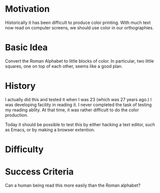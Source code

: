 # Motivation

Historically it has been difficult to produce color printing.  With much text now read on computer screens, we should
use color in our orthographies.

# Basic Idea

Convert the Roman Alphabet to little blocks of color.  In particular, two little squares, one on top of each other,
seems like a good plan.

# History

I actually did this and tested it when I was 23 (which was 27 years ago.)  I was developing facility in reading it.
I never completed the task of testing my reading ablity.  At that time, it was rather difficult to do the color
production.

Today it should be possible to test this by either hacking a text editor, such as Emacs, or by making a browser extention.

# Difficulty



# Success Criteria

Can a human being read this more easily than the Roman alphabet?
